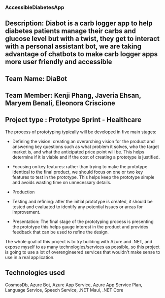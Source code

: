 ### AccessibleDiabetesApp
## Description: Diabot is a carb logger app to help diabetes patients manage their carbs and glucose level but with a twist, they get to interact with a personal assistant bot, we are taking advantage of chatbots to make carb logger apps more user friendly and accessible

## Team Name: DiaBot
## Team Member: Kenji Phang, Javeria Ehsan, Maryem Benali,  Eleonora Criscione
## Project type : Prototype Sprint - Healthcare


The process of prototyping typically will be developed in five main stages:

*  Defining the vision: creating an overarching vision for the product and answering key questions such as what problem it solves, who the target market is, and what the anticipated price point will be. This helps determine if it is viable and if the cost of creating a prototype is justified.

*  Focusing on key features: rather than trying to make the prototype identical to the final product, we should focus on one or two key features to test in the prototype. This helps keep the prototype simple and avoids wasting time on unnecessary details.

* Production

*  Testing and refining: after the initial prototype is created, it should be tested and evaluated to identify any potential issues or areas for improvement.

*  Presentation: The final stage of the prototyping process is presenting the prototype this helps gauge interest in the product and provides feedback that can be used to refine the design.

The whole goal of this project is to try building with Azure and .NET, and expose myself to as many technologies/services as possible, so this project is going to use a lot of overengineered services that wouldn't make sense to use in a real application. 

## Technologies used
CosmosDb, Azure Bot, Azure App Service, Azure App Service Plan, Language Service, Speech Service, .NET Maui, .NET Core
